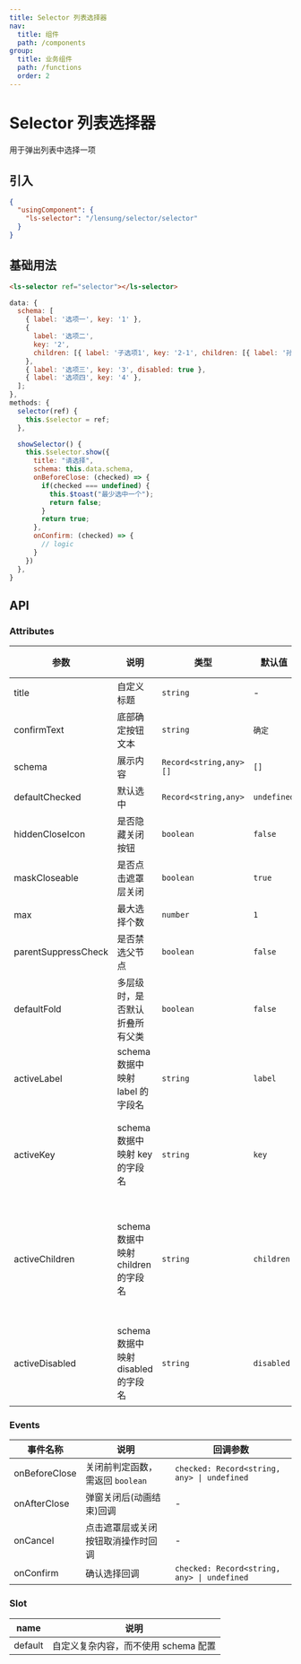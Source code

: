 ```yaml
---
title: Selector 列表选择器
nav:
  title: 组件
  path: /components
group:
  title: 业务组件
  path: /functions
  order: 2
---
```


# Selector 列表选择器

用于弹出列表中选择一项

## 引入

```json
{
  "usingComponent": {
    "ls-selector": "/lensung/selector/selector"
  }
}
```

## 基础用法

```html
<ls-selector ref="selector"></ls-selector>
```

```js
data: {
  schema: [
    { label: '选项一', key: '1' },
    {
      label: '选项二',
      key: '2',
      children: [{ label: '子选项1', key: '2-1', children: [{ label: '孙子选项', key: '2-1-1' }] }],
    },
    { label: '选项三', key: '3', disabled: true },
    { label: '选项四', key: '4' },
  ];
},
methods: {
  selector(ref) {
    this.$selector = ref;
  },

  showSelector() {
    this.$selector.show({
      title: "请选择",
      schema: this.data.schema,
      onBeforeClose: (checked) => {
        if(checked === undefined) {
          this.$toast("最少选中一个");
          return false;
        }
        return true;
      },
      onConfirm: (checked) => {
        // logic
      }
    })
  },
}
```

## API

### Attributes

| 参数                | 说明                                | 类型                   | 默认值      | 备注               |
| ------------------- | ----------------------------------- | ---------------------- | ----------- | ------------------ |
| title               | 自定义标题                          | `string`               | -           | -                  |
| confirmText         | 底部确定按钮文本                    | `string`               | `确定`      | -                  |
| schema              | 展示内容                            | `Record<string,any>[]` | `[]`        | -                  |
| defaultChecked      | 默认选中                            | `Record<string,any>`   | `undefined` | -                  |
| hiddenCloseIcon     | 是否隐藏关闭按钮                    | `boolean`              | `false`     | -                  |
| maskCloseable       | 是否点击遮罩层关闭                  | `boolean`              | `true`      | -                  |
| max                 | 最大选择个数                        | `number`               | `1`         | -                  |
| parentSuppressCheck | 是否禁选父节点                      | `boolean`              | `false`     | -                  |
| defaultFold         | 多层级时，是否默认折叠所有父类      | `boolean`              | `false`     | -                  |
| activeLabel         | schema 数据中映射 label 的字段名    | `string`               | `label`     | 用于显示           |
| activeKey           | schema 数据中映射 key 的字段名      | `string`               | `key`       | 用于判定勾选       |
| activeChildren      | schema 数据中映射 children 的字段名 | `string`               | `children`  | 用于递归显示子数据 |
| activeDisabled      | schema 数据中映射 disabled 的字段名 | `string`               | `disabled`  | 用于禁用勾选       |

### Events

| 事件名称      | 说明                               | 回调参数                                    |
| ------------- | ---------------------------------- | ------------------------------------------- |
| onBeforeClose | 关闭前判定函数，需返回 `boolean`   | `checked: Record<string, any> \| undefined` |
| onAfterClose  | 弹窗关闭后(动画结束)回调           | -                                           |
| onCancel      | 点击遮罩层或关闭按钮取消操作时回调 | -                                           |
| onConfirm     | 确认选择回调                       | `checked: Record<string, any> \| undefined` |

### Slot

| name    | 说明                                 |
| ------- | ------------------------------------ |
| default | 自定义复杂内容，而不使用 schema 配置 |
